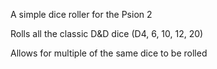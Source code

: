 A simple dice roller for the Psion 2

Rolls all the classic D&D dice (D4, 6, 10, 12, 20)

Allows for multiple of the same dice to be rolled
